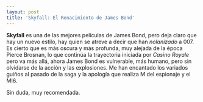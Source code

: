 ```yaml
---
layout: post
title: 'Skyfall: El Renacimiento de James Bond'
---
```


**Skyfall** es una de las mejores películas de James Bond, pero deja claro que hay un nuevo estilo, hay quien se atreve a decir que han _nolanizado_ a 007. Es cierto que es más oscura y más profunda, muy alejada de la época Pierce Brosnan, lo que continúa la trayectoria iniciada por _Casino Royale_ pero va más allá, ahora James Bond es vulnerable, más humano, pero sin olvidarse de la acción y las explosiones. Me han encantado los variados guiños al pasado de la saga y la apología que realiza M del espionaje y el MI6.

Sin duda, muy recomendada.
